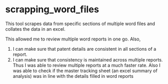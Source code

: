 # scrapping_word_files
This tool scrapes data from specific sections of multiple word files and collates the data in an excel. 

This allowed me to review multiple word reports in one go. Also, 
1.	I can make sure that patent details are consistent in all sections of a report. 
2.	I can make sure that consistency is maintained across multiple reports.
Thus I was able to review multiple reports at a much faster rate. Also I was able to check if the master tracking sheet (an excel summary of analysis) was in line with the details filled in word reports
